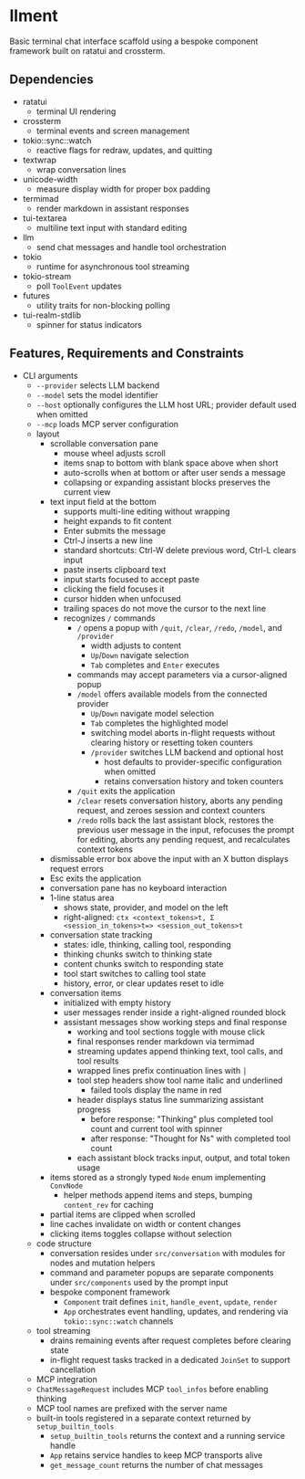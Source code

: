 # llment
Basic terminal chat interface scaffold using a bespoke component framework built on ratatui and crossterm.

## Dependencies
- ratatui
  - terminal UI rendering
- crossterm
  - terminal events and screen management
- tokio::sync::watch
  - reactive flags for redraw, updates, and quitting
- textwrap
  - wrap conversation lines
- unicode-width
  - measure display width for proper box padding
- termimad
  - render markdown in assistant responses
- tui-textarea
  - multiline text input with standard editing
- llm
  - send chat messages and handle tool orchestration
- tokio
  - runtime for asynchronous tool streaming
- tokio-stream
  - poll `ToolEvent` updates
- futures
  - utility traits for non-blocking polling
- tui-realm-stdlib
  - spinner for status indicators

## Features, Requirements and Constraints
- CLI arguments
  - `--provider` selects LLM backend
  - `--model` sets the model identifier
  - `--host` optionally configures the LLM host URL; provider default used when omitted
  - `--mcp` loads MCP server configuration
  - layout
    - scrollable conversation pane
      - mouse wheel adjusts scroll
      - items snap to bottom with blank space above when short
      - auto-scrolls when at bottom or after user sends a message
      - collapsing or expanding assistant blocks preserves the current view
    - text input field at the bottom
      - supports multi-line editing without wrapping
      - height expands to fit content
      - Enter submits the message
      - Ctrl-J inserts a new line
      - standard shortcuts: Ctrl-W delete previous word, Ctrl-L clears input
      - paste inserts clipboard text
      - input starts focused to accept paste
      - clicking the field focuses it
      - cursor hidden when unfocused
      - trailing spaces do not move the cursor to the next line
      - recognizes `/` commands
        - `/` opens a popup with `/quit`, `/clear`, `/redo`, `/model`, and `/provider`
          - width adjusts to content
          - `Up`/`Down` navigate selection
          - `Tab` completes and `Enter` executes
        - commands may accept parameters via a cursor-aligned popup
        - `/model` offers available models from the connected provider
            - `Up`/`Down` navigate model selection
            - `Tab` completes the highlighted model
            - switching model aborts in-flight requests without clearing history or resetting token counters
          - `/provider` switches LLM backend and optional host
            - host defaults to provider-specific configuration when omitted
            - retains conversation history and token counters
        - `/quit` exits the application
        - `/clear` resets conversation history, aborts any pending request, and zeroes session and context counters
        - `/redo` rolls back the last assistant block, restores the previous user message in the input, refocuses the prompt for editing, aborts any pending request, and recalculates context tokens
    - dismissable error box above the input with an X button displays request errors
    - Esc exits the application
    - conversation pane has no keyboard interaction
    - 1-line status area
      - shows state, provider, and model on the left
      - right-aligned: `ctx <context_tokens>t, Σ <session_in_tokens>t=> <session_out_tokens>t`
    - conversation state tracking
      - states: idle, thinking, calling tool, responding
      - thinking chunks switch to thinking state
      - content chunks switch to responding state
      - tool start switches to calling tool state
      - history, error, or clear updates reset to idle
    - conversation items
      - initialized with empty history
      - user messages render inside a right-aligned rounded block
      - assistant messages show working steps and final response
        - working and tool sections toggle with mouse click
        - final responses render markdown via termimad
        - streaming updates append thinking text, tool calls, and tool results
        - wrapped lines prefix continuation lines with `│`
        - tool step headers show tool name italic and underlined
          - failed tools display the name in red
        - header displays status line summarizing assistant progress
          - before response: "Thinking" plus completed tool count and current tool with spinner
          - after response: "Thought for Ns" with completed tool count
        - each assistant block tracks input, output, and total token usage
    - items stored as a strongly typed `Node` enum implementing `ConvNode`
      - helper methods append items and steps, bumping `content_rev` for caching
    - partial items are clipped when scrolled
    - line caches invalidate on width or content changes
    - clicking items toggles collapse without selection
  - code structure
    - conversation resides under `src/conversation` with modules for nodes and mutation helpers
    - command and parameter popups are separate components under `src/components` used by the prompt input
    - bespoke component framework
      - `Component` trait defines `init`, `handle_event`, `update`, `render`
      - `App` orchestrates event handling, updates, and rendering via `tokio::sync::watch` channels
  - tool streaming
    - drains remaining events after request completes before clearing state
    - in-flight request tasks tracked in a dedicated `JoinSet` to support cancellation
  - MCP integration
  - `ChatMessageRequest` includes MCP `tool_infos` before enabling thinking
  - MCP tool names are prefixed with the server name
  - built-in tools registered in a separate context returned by `setup_builtin_tools`
    - `setup_builtin_tools` returns the context and a running service handle
    - `App` retains service handles to keep MCP transports alive
    - `get_message_count` returns the number of chat messages
